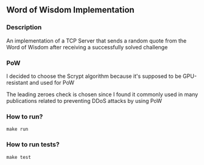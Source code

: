 ## Word of Wisdom Implementation

### Description

An implementation of a TCP Server that sends a random quote from the Word of Wisdom after receiving a successfully solved challenge

### PoW

I decided to choose the Scrypt algorithm because it's supposed to be GPU-resistant and used for PoW

The leading zeroes check is chosen since I found it commonly used in many publications related to preventing DDoS attacks by using PoW

### How to run?
```shell
make run
```

### How to run tests?
```shell
make test
```
